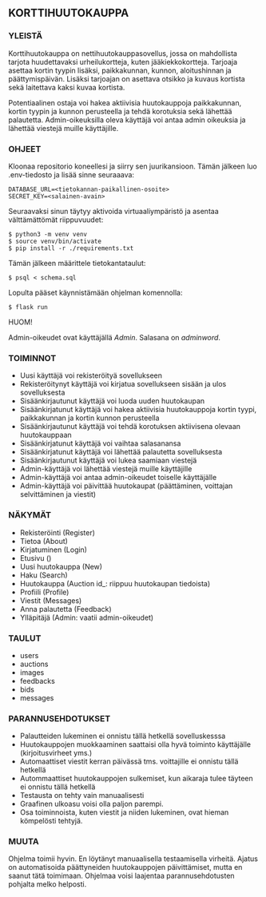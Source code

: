 <h2> KORTTIHUUTOKAUPPA </h2>

<h3> YLEISTÄ </h3>

Korttihuutokauppa on nettihuutokauppasovellus, jossa on mahdollista tarjota huudettavaksi urheilukortteja, kuten jääkiekkokortteja. Tarjoaja asettaa kortin tyypin lisäksi, paikkakunnan, kunnon, aloitushinnan ja päättymispäivän. Lisäksi tarjoajan on asettava otsikko ja kuvaus kortista sekä laitettava kaksi kuvaa kortista. 

Potentiaalinen ostaja voi hakea aktiivisia huutokauppoja paikkakunnan, kortin tyypin ja kunnon perusteella ja tehdä korotuksia sekä lähettää palautetta. Admin-oikeuksilla oleva käyttäjä voi antaa admin oikeuksia ja lähettää viestejä muille käyttäjille. 

<h3> OHJEET </h3>

Kloonaa repositorio koneellesi ja siirry sen juurikansioon. Tämän jälkeen luo .env-tiedosto ja lisää sinne seuraaava: 

`DATABASE_URL=<tietokannan-paikallinen-osoite>` \
`SECRET_KEY=<salainen-avain>`

Seuraavaksi sinun täytyy aktivoida virtuaaliympäristö ja asentaa välttämättömät riippuvuudet:

`$ python3 -m venv venv` \
`$ source venv/bin/activate` \
`$ pip install -r ./requirements.txt`

Tämän jälkeen määrittele tietokantataulut:

`$ psql < schema.sql`

Lopulta pääset käynnistämään ohjelman komennolla:

`$ flask run`

HUOM!

Admin-oikeudet ovat käyttäjällä *Admin*. Salasana on *adminword*.

<h3> TOIMINNOT </h3>

 * Uusi käyttäjä voi rekisteröityä sovellukseen
 * Rekisteröitynyt käyttäjä voi kirjatua sovellukseen sisään ja ulos sovelluksesta
 * Sisäänkirjautunut käyttäjä voi luoda uuden huutokaupan
 * Sisäänkirjatunut käyttäjä voi hakea aktiivisia huutokauppoja kortin tyypi, paikkakunnan ja kortin kunnon perusteella
 * Sisäänkirjautunut käyttäjä voi tehdä korotuksen aktiivisena olevaan huutokauppaan
 * Sisäänkirjatunut käyttäjä voi vaihtaa salasanansa
 * Sisäänkirjatunut käyttäjä voi lähettää palautetta sovelluksesta
 * Sisäänkirjautunut käyttäjä voi lukea saamiaan viestejä
 * Admin-käyttäjä voi lähettää viestejä muille käyttäjille
 * Admin-käyttäjä voi antaa admin-oikeudet toiselle käyttäjälle
 * Admin-käyttäjä voi päivittää huutokaupat (päättäminen, voittajan selvittäminen ja viestit) 

<h3> NÄKYMÄT </h3>

 * Rekisteröinti (Register)
 * Tietoa (About)
 * Kirjatuminen (Login)
 * Etusivu ()
 * Uusi huutokauppa (New)
 * Haku (Search)
 * Huutokauppa (Auction id_: riippuu huutokaupan tiedoista)
 * Profiili (Profile)
 * Viestit (Messages)
 * Anna palautetta (Feedback)
 * Ylläpitäjä (Admin: vaatii admin-oikeudet)

<h3> TAULUT </h3>

 * users
 * auctions
 * images
 * feedbacks
 * bids
 * messages

<h3> PARANNUSEHDOTUKSET </h3>

 * Palautteiden lukeminen ei onnistu tällä hetkellä sovelluskesssa
 * Huutokauppojen muokkaaminen saattaisi olla hyvä toiminto käyttäjälle (kirjoitusvirheet yms.)
 * Automaattiset viestit kerran päivässä tms. voittajille ei onnistu tällä hetkellä
 * Autommaattiset huutokauppojen sulkemiset, kun aikaraja tulee täyteen ei onnistu tällä hetkellä
 * Testausta on tehty vain manuaalisesti
 * Graafinen ulkoasu voisi olla paljon parempi. 
 * Osa toiminnoista, kuten viestit ja niiden lukeminen, ovat hieman kömpelösti tehtyjä.


<h3> MUUTA </h3>

Ohjelma toimii hyvin. En löytänyt manuaalisella testaamisella virheitä. Ajatus on automatisoida päättyneiden huutokauppojen päivittämiset, mutta en saanut tätä toimimaan. Ohjelmaa voisi laajentaa parannusehdotusten pohjalta melko helposti. 

